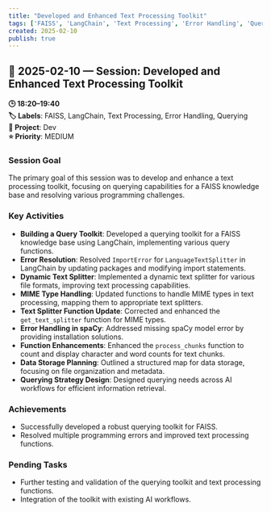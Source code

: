```yaml
---
title: "Developed and Enhanced Text Processing Toolkit"
tags: ['FAISS', 'LangChain', 'Text Processing', 'Error Handling', 'Querying']
created: 2025-02-10
publish: true
---
```


## 📅 2025-02-10 — Session: Developed and Enhanced Text Processing Toolkit

**🕒 18:20–19:40**  
**🏷️ Labels**: FAISS, LangChain, Text Processing, Error Handling, Querying  
**📂 Project**: Dev  
**⭐ Priority**: MEDIUM  


### Session Goal
The primary goal of this session was to develop and enhance a text processing toolkit, focusing on querying capabilities for a FAISS knowledge base and resolving various programming challenges.

### Key Activities
- **Building a Query Toolkit**: Developed a querying toolkit for a FAISS knowledge base using LangChain, implementing various query functions.
- **Error Resolution**: Resolved `ImportError` for `LanguageTextSplitter` in LangChain by updating packages and modifying import statements.
- **Dynamic Text Splitter**: Implemented a dynamic text splitter for various file formats, improving text processing capabilities.
- **MIME Type Handling**: Updated functions to handle MIME types in text processing, mapping them to appropriate text splitters.
- **Text Splitter Function Update**: Corrected and enhanced the `get_text_splitter` function for MIME types.
- **Error Handling in spaCy**: Addressed missing spaCy model error by providing installation solutions.
- **Function Enhancements**: Enhanced the `process_chunks` function to count and display character and word counts for text chunks.
- **Data Storage Planning**: Outlined a structured map for data storage, focusing on file organization and metadata.
- **Querying Strategy Design**: Designed querying needs across AI workflows for efficient information retrieval.

### Achievements
- Successfully developed a robust querying toolkit for FAISS.
- Resolved multiple programming errors and improved text processing functions.

### Pending Tasks
- Further testing and validation of the querying toolkit and text processing functions.
- Integration of the toolkit with existing AI workflows.
